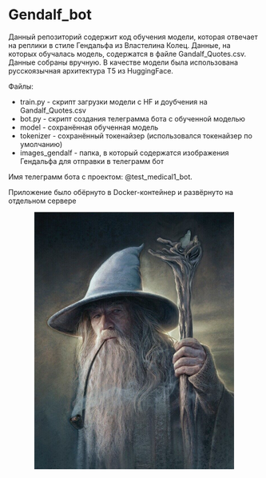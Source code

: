# Gendalf_bot

Данный репозиторий содержит код обучения модели, которая отвечает на реплики в стиле Гендальфа из Властелина Колец.
Данные, на которых обучалась модель, содержатся в файле Gandalf_Quotes.csv. Данные собраны вручную.
В качестве модели была использована русскоязычная архитектура T5 из HuggingFace.

Файлы:
  * train.py - скрипт загрузки модели с HF и доубчения на Gandalf_Quotes.csv
  * bot.py - скрипт создания телеграмма бота с обученной моделью
  * model - сохранённая обученная модель
  * tokenizer - сохранённый токенайзер (использовался токенайзер по умолчанию)
  * images_gendalf - папка, в который содержатся изображения Гендальфа для отправки в телеграмм бот

Имя телеграмм бота с проектом: @test_medical1_bot.

Приложение было обёрнуто в Docker-контейнер и развёрнуто на отдельном сервере

<p align="center">
  <img src="images_gendalf/s-l1600.jpg" width="400">
</p>
